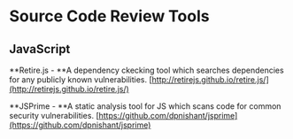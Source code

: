 # Source Code Review Tools

## JavaScript

**Retire.js - **A dependency ckecking tool which searches dependencies for any publicly known vulnerabilities. [http://retirejs.github.io/retire.js/](http://retirejs.github.io/retire.js/)

**JSPrime - **A static analysis tool for JS which scans code for common security vulnerabilities. [https://github.com/dpnishant/jsprime](https://github.com/dpnishant/jsprime)

